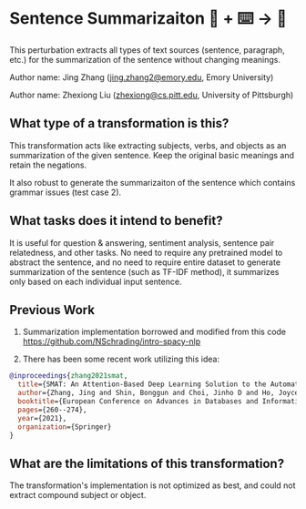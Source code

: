 # Sentence Summarizaiton 🦎  + ⌨️ → 🐍
This perturbation extracts all types of text sources (sentence, paragraph, etc.) for the summarization of the sentence without changing meanings.

Author name: Jing Zhang (jing.zhang2@emory.edu, Emory University)

Author name: Zhexiong Liu (zhexiong@cs.pitt.edu, University of Pittsburgh)

## What type of a transformation is this?
This transformation acts like extracting subjects, verbs, and objects as an summarization of the given sentence. Keep the original basic meanings and retain the negations.

It also robust to generate the summarizaiton of the sentence which contains grammar issues (test case 2).

## What tasks does it intend to benefit?
It is useful for question & answering, sentiment analysis, sentence pair relatedness, and other tasks. No need to require any pretrained model to abstract the sentence, and no need to require entire dataset to generate 
summarization of the sentence (such as TF-IDF method), it summarizes only based on each individual input sentence.

## Previous Work
1) Summarization implementation borrowed and modified from this code https://github.com/NSchrading/intro-spacy-nlp

3) There has been some recent work utilizing this idea:
```bibtex
@inproceedings{zhang2021smat,
  title={SMAT: An Attention-Based Deep Learning Solution to the Automation of Schema Matching},
  author={Zhang, Jing and Shin, Bonggun and Choi, Jinho D and Ho, Joyce C},
  booktitle={European Conference on Advances in Databases and Information Systems},
  pages={260--274},
  year={2021},
  organization={Springer}
}
```
## What are the limitations of this transformation?
The transformation's implementation is not optimized as best, and could not extract compound subject or object.
